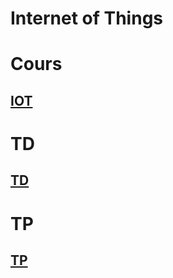 #  Internet of Things

# Cours
## [IOT](docs/IOT.pdf)

# TD
## [TD](docs/td.pdf)

# TP
## [TP](docs/tp.pdf)


  
